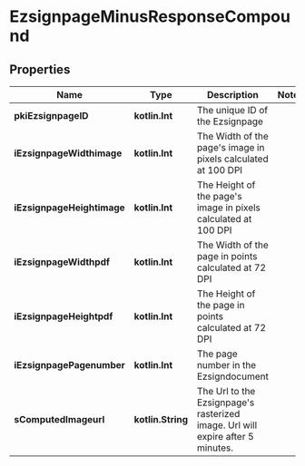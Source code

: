 
# EzsignpageMinusResponseCompound

## Properties
Name | Type | Description | Notes
------------ | ------------- | ------------- | -------------
**pkiEzsignpageID** | **kotlin.Int** | The unique ID of the Ezsignpage | 
**iEzsignpageWidthimage** | **kotlin.Int** | The Width of the page&#39;s image in pixels calculated at 100 DPI | 
**iEzsignpageHeightimage** | **kotlin.Int** | The Height of the page&#39;s image in pixels calculated at 100 DPI | 
**iEzsignpageWidthpdf** | **kotlin.Int** | The Width of the page in points calculated at 72 DPI | 
**iEzsignpageHeightpdf** | **kotlin.Int** | The Height of the page in points calculated at 72 DPI | 
**iEzsignpagePagenumber** | **kotlin.Int** | The page number in the Ezsigndocument | 
**sComputedImageurl** | **kotlin.String** | The Url to the Ezsignpage&#39;s rasterized image.  Url will expire after 5 minutes. | 



